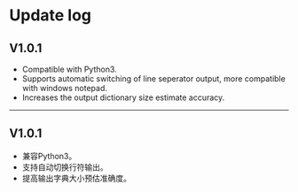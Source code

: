 # Update log

## V1.0.1
- Compatible with Python3.
- Supports automatic switching of line seperator output, more compatible with windows notepad.
- Increases the output dictionary size estimate accuracy.

----------

## V1.0.1
- 兼容Python3。
- 支持自动切换行符输出。
- 提高输出字典大小预估准确度。